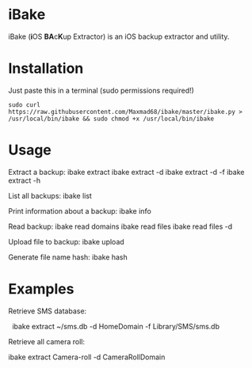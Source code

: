 # iBake
iBake (<b>i</b>OS <b>BA</b>c<b>K</b>up Extractor) is an iOS backup extractor and utility.

# Installation
Just paste this in a terminal (sudo permissions required!)

    sudo curl https://raw.githubusercontent.com/Maxmad68/ibake/master/ibake.py > /usr/local/bin/ibake && sudo chmod +x /usr/local/bin/ibake


# Usage
Extract a backup:
  ibake extract <Backup-ID> <Extraction-Path>
  ibake extract <Backup-ID> <Extraction-Path> -d <domain>
  ibake extract <Backup-ID> <Extraction-Path> -d <domain> -f <file>
  ibake extract <Backup-ID> <Extraction-Path> -h <hash>

List all backups:
  ibake list

Print information about a backup:
  ibake info <Backup-ID>

Read backup:
  ibake read <Backup-ID> domains
  ibake read <Backup-ID> files
  ibake read <Backup-ID> files -d <domain>

Upload file to backup:
  ibake upload <Backup-ID> <Local-file> <Domain-name> <Backup-path>

Generate file name hash:
  ibake hash <Domain-name> <Relative-path>
  
# Examples

Retrieve SMS database:

   ibake extract <Backup-ID> ~/sms.db -d HomeDomain -f Library/SMS/sms.db
   
Retrieve all camera roll:

   ibake extract <Backup-ID> Camera-roll -d CameraRollDomain
